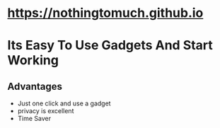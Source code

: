 # https://nothingtomuch.github.io
# Its Easy To Use Gadgets And Start Working
## Advantages 
* Just one click and use a gadget
* privacy is excellent
* Time Saver
